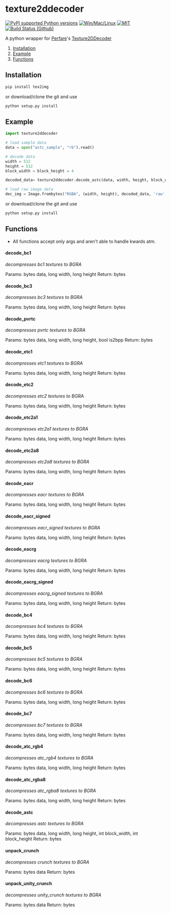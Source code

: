 # texture2ddecoder

[![PyPI supported Python versions](https://img.shields.io/pypi/pyversions/UnityPy.svg)](https://pypi.python.org/pypi/texture2ddecoder)
[![Win/Mac/Linux](https://img.shields.io/badge/platform-windows%20%7C%20macos%20%7C%20linux-informational)]()
[![MIT](https://img.shields.io/pypi/l/UnityPy.svg)](https://github.com/K0lb3/texture2ddecoder/blob/master/LICENSE)
[![Build Status (Github)](https://github.com/K0lb3/texture2ddecoder/workflows/Test%20and%20Publish/badge.svg?branch=master)](https://github.com/K0lb3/texture2ddecoder/actions?query=workflow%3A%22Test+and+Publish%22)

A python wrapper for [Perfare](https://github.com/Perfare)'s [Texture2DDecoder](https://github.com/Perfare/AssetStudio/tree/master/Texture2DDecoder)

1. [Installation](https://github.com/K0lb3/texture2ddecoder#installation)
2. [Example](https://github.com/K0lb3/texture2ddecoder#example)
3. [Functions](https://github.com/K0lb3/texture2ddecoder#functions)

## Installation

```cmd
pip install tex2img
```

or download/clone the git and use

```cmd
python setup.py install
```

## Example

```python
import texture2ddecoder

# load sample data
data = open("astc_sample", "rb").read()

# decode data
width = 512
height = 512
block_width = block_height = 4

decoded_data= texture2ddecoder.decode_astc(data, width, height, block_width, block_height)

# load raw image data
dec_img = Image.frombytes("RGBA", (width, height), decoded_data, 'raw', ("BGRA"))
```

or download/clone the git and use

```cmd
python setup.py install
```

## Functions

* All functions accept only args and aren't able to handle kwards atm.

#### decode_bc1

*decompresses bc1 textures to BGRA*

Params: bytes data, long width, long height
Return: bytes

#### decode_bc3

*decompresses bc3 textures to BGRA*

Params: bytes data, long width, long height
Return: bytes

#### decode_pvrtc

*decompresses pvrtc textures to BGRA*

Params: bytes data, long width, long height, bool is2bpp
Return: bytes

#### decode_etc1

*decompresses etc1 textures to BGRA*

Params: bytes data, long width, long height
Return: bytes

#### decode_etc2

*decompresses etc2 textures to BGRA*

Params: bytes data, long width, long height
Return: bytes

#### decode_etc2a1

*decompresses etc2a1 textures to BGRA*

Params: bytes data, long width, long height
Return: bytes

#### decode_etc2a8

*decompresses etc2a8 textures to BGRA*

Params: bytes data, long width, long height
Return: bytes

#### decode_eacr

*decompresses eacr textures to BGRA*

Params: bytes data, long width, long height
Return: bytes

#### decode_eacr_signed

*decompresses eacr_signed textures to BGRA*

Params: bytes data, long width, long height
Return: bytes

#### decode_eacrg

*decompresses eacrg textures to BGRA*

Params: bytes data, long width, long height
Return: bytes

#### decode_eacrg_signed

*decompresses eacrg_signed textures to BGRA*

Params: bytes data, long width, long height
Return: bytes

#### decode_bc4

*decompresses bc4 textures to BGRA*

Params: bytes data, long width, long height
Return: bytes

#### decode_bc5

*decompresses bc5 textures to BGRA*

Params: bytes data, long width, long height
Return: bytes

#### decode_bc6

*decompresses bc6 textures to BGRA*

Params: bytes data, long width, long height
Return: bytes

#### decode_bc7

*decompresses bc7 textures to BGRA*

Params: bytes data, long width, long height
Return: bytes

#### decode_atc_rgb4

*decompresses atc_rgb4 textures to BGRA*

Params: bytes data, long width, long height
Return: bytes

#### decode_atc_rgba8

*decompresses atc_rgba8 textures to BGRA*

Params: bytes data, long width, long height
Return: bytes

#### decode_astc

*decompresses astc textures to BGRA*

Params: bytes data, long width, long height, int block_width, int block_height
Return: bytes

#### unpack_crunch

*decompresses crunch textures to BGRA*

Params: bytes data
Return: bytes

#### unpack_unity_crunch

*decompresses unity_crunch textures to BGRA*

Params: bytes data
Return: bytes
